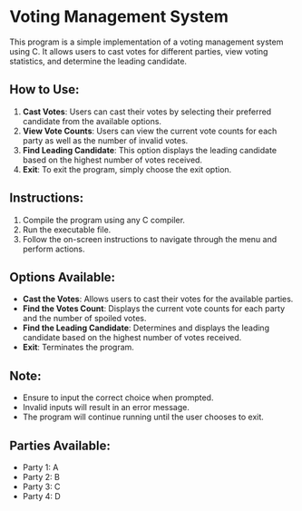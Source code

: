 
# Voting Management System

This program is a simple implementation of a voting management system using C. It allows users to cast votes for different parties, view voting statistics, and determine the leading candidate.

## How to Use:

1. **Cast Votes**: Users can cast their votes by selecting their preferred candidate from the available options.
2. **View Vote Counts**: Users can view the current vote counts for each party as well as the number of invalid votes.
3. **Find Leading Candidate**: This option displays the leading candidate based on the highest number of votes received.
4. **Exit**: To exit the program, simply choose the exit option.

## Instructions:

1. Compile the program using any C compiler.
2. Run the executable file.
3. Follow the on-screen instructions to navigate through the menu and perform actions.

## Options Available:

- **Cast the Votes**: Allows users to cast their votes for the available parties.
- **Find the Votes Count**: Displays the current vote counts for each party and the number of spoiled votes.
- **Find the Leading Candidate**: Determines and displays the leading candidate based on the highest number of votes received.
- **Exit**: Terminates the program.

## Note:

- Ensure to input the correct choice when prompted.
- Invalid inputs will result in an error message.
- The program will continue running until the user chooses to exit.

## Parties Available:

- Party 1: A
- Party 2: B
- Party 3: C
- Party 4: D

